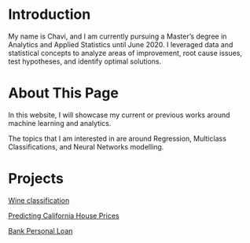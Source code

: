 # Introduction

My name is Chavi, and I am currently pursuing a Master’s degree in Analytics and Applied Statistics until June 2020.
I leveraged data and statistical concepts to analyze areas of improvement, root cause issues, test hypotheses, and identify optimal solutions.

# About This Page

In this website, I will showcase my current or previous works around machine learning and analytics.

The topics that I am interested in are around Regression, Multiclass Classifications, and Neural Networks modelling.

# Projects

[Wine classification](https://chavisingal.github.io/Wine-Classification/)

[Predicting California House Prices](https://chavisingal.github.io/Predicting-California-House-Prices/)

[Bank Personal Loan](https://chavisingal.github.io/Bank-Personal-Loan/)
